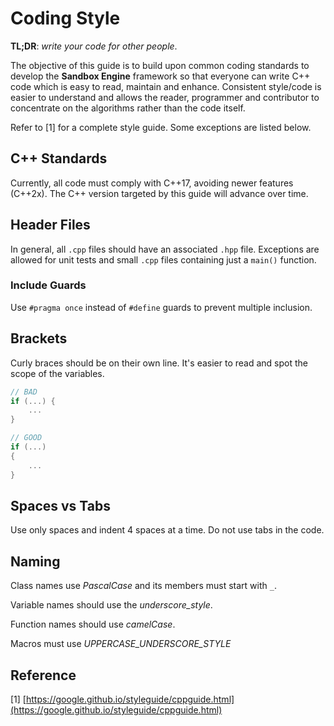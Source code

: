 # Coding Style

**TL;DR**: _write your code for other people_.

The objective of this guide is to build upon common coding standards to develop the **Sandbox Engine** framework so that everyone can write C++ code which is easy to read, maintain and enhance.
Consistent style/code is easier to understand and allows the reader, programmer and contributor to concentrate on the algorithms rather than the code itself.

Refer to [1] for a complete style guide.
Some exceptions are listed below.

## C++ Standards
Currently, all code must comply with C++17, avoiding newer features (C++2x).
The C++ version targeted by this guide will advance over time.

## Header Files
In general, all `.cpp` files should have an associated `.hpp` file.
Exceptions are allowed for unit tests and small `.cpp` files containing just a `main()` function.

### Include Guards
Use `#pragma once` instead of `#define` guards to prevent multiple inclusion.

## Brackets
Curly braces should be on their own line.
It's easier to read and spot the scope of the variables.

```cpp
// BAD
if (...) {
    ...
}

// GOOD
if (...)
{
    ...
}
```

## Spaces vs Tabs
Use only spaces and indent 4 spaces at a time.
Do not use tabs in the code.

## Naming
Class names use *PascalCase* and its members must start with `_`.

Variable names should use the *underscore_style*.

Function names should use *camelCase*.

Macros must use *UPPERCASE_UNDERSCORE_STYLE*

## Reference
[1] [https://google.github.io/styleguide/cppguide.html](https://google.github.io/styleguide/cppguide.html)